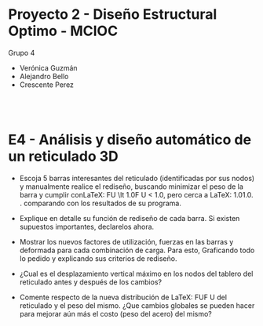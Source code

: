 # Proyecto 2 - Diseño Estructural Optimo - MCIOC
Grupo 4 
- Verónica Guzmán
- Alejandro Bello
- Crescente Perez
<br>
<br>

# E4 - Análisis y diseño automático de un reticulado 3D

* Escoja 5 barras interesantes del reticulado (identificadas por sus nodos) y manualmente realice el rediseño, buscando minimizar el peso de la barra y cumplir conLaTeX: FU \lt 1.0F U < 1.0, pero cerca a LaTeX: 1.01.0. . comparando con los resultados de su programa. 

* Explique en detalle su función de rediseño de cada barra. Si existen supuestos importantes, declarelos ahora. 
* Mostrar los nuevos factores de utilización, fuerzas en las barras y deformada para cada combinación de carga. Para esto, Graficando todo lo pedido y explicando sus criterios de rediseño. 
* ¿Cual es el desplazamiento vertical máximo en los nodos del tablero del reticulado antes y después de los cambios?
* Comente respecto de la nueva distribución de LaTeX: FUF U del reticulado y el peso del mismo. ¿Que cambios globales se pueden hacer para mejorar aún más el costo (peso del acero) del mismo? 
